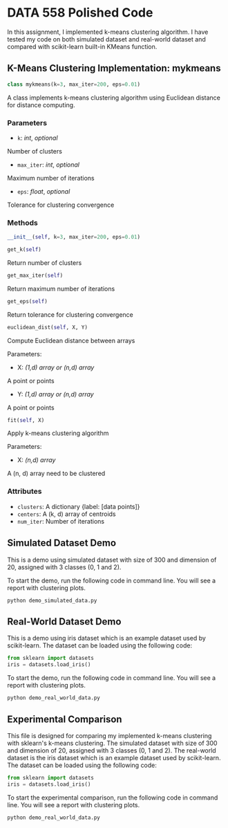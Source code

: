 # DATA 558 Polished Code

In this assignment, I implemented k-means clustering algorithm. I have tested my code on both simulated dataset and real-world dataset and compared with scikit-learn built-in KMeans function.

## K-Means Clustering Implementation: mykmeans

```python
class mykmeans(k=3, max_iter=200, eps=0.01)
```

A class implements k-means clustering algorithm using Euclidean distance for distance computing.

### Parameters

- `k`: *int*, *optional*

Number of clusters

- `max_iter`: *int*, *optional*

Maximum number of iterations

- `eps`: *float*, *optional*

Tolerance for clustering convergence

### Methods

```python
__init__(self, k=3, max_iter=200, eps=0.01)
```

```python
get_k(self)
```
Return number of clusters

```python
get_max_iter(self)
```
Return maximum number of iterations

```python
get_eps(self)
```
Return tolerance for clustering convergence

```python
euclidean_dist(self, X, Y)
```

Compute Euclidean distance between arrays

Parameters:
- X: *(1,d) array or (n,d) array*

A point or points

- Y: *(1,d) array or (n,d) array*

A point or points

```python
fit(self, X)
```

Apply k-means clustering algorithm

Parameters:
- X: *(n,d) array*

A (n, d) array need to be clustered

### Attributes

- `clusters`: A dictionary {label: [data points]}
- `centers`: A (k, d) array of centroids
- `num_iter`: Number of iterations

## Simulated Dataset Demo

This is a demo using simulated dataset with size of 300 and dimension of 20, assigned with 3 classes (0, 1 and 2).

To start the demo, run the following code in command line. You will see a report with clustering plots.

```
python demo_simulated_data.py
```

## Real-World Dataset Demo

This is a demo using iris dataset which is an example dataset used by scikit-learn. The dataset can be loaded using the following code:

```python
from sklearn import datasets
iris = datasets.load_iris()
```

To start the demo, run the following code in command line. You will see a report with clustering plots.

```
python demo_real_world_data.py
```

## Experimental Comparison

This file is designed for comparing my implemented k-means clustering with sklearn's k-means clustering. The simulated dataset with size of 300 and dimension of 20, assigned with 3 classes (0, 1 and 2). The real-world dataset is the iris dataset which is an example dataset used by scikit-learn. The dataset can be loaded using the following code:

```python
from sklearn import datasets
iris = datasets.load_iris()
```

To start the experimental comparison, run the following code in command line. You will see a report with clustering plots.

```
python demo_real_world_data.py
```

